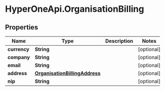 # HyperOneApi.OrganisationBilling

## Properties

Name | Type | Description | Notes
------------ | ------------- | ------------- | -------------
**currency** | **String** |  | [optional] 
**company** | **String** |  | [optional] 
**email** | **String** |  | [optional] 
**address** | [**OrganisationBillingAddress**](OrganisationBillingAddress.md) |  | [optional] 
**nip** | **String** |  | [optional] 


